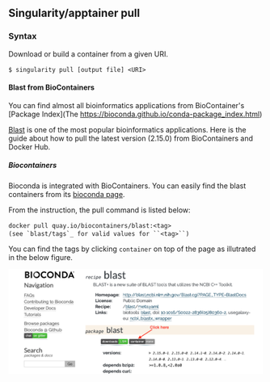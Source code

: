 ## Singularity/apptainer pull
### Syntax
Download or build a container from a given URI. 
```
$ singularity pull [output file] <URI>
```

#### Blast from BioContainers
You can find almost all bioinformatics applications from BioContainer's [Package Index](The https://bioconda.github.io/conda-package_index.html)

[Blast](http://blast.ncbi.nlm.nih.gov/Blast.cgi?PAGE_TYPE=BlastDocs) is one of the most popular bioinformatics applications. Here is the guide about how to pull the latest version (2.15.0) from BioContainers and Docker Hub. 

##### Biocontainers
Bioconda is integrated with BioContainers. You can easily find the blast containers from its [bioconda page](https://bioconda.github.io/recipes/blast/README.html#package-blast).

From the instruction, the pull command is listed below:
```
docker pull quay.io/biocontainers/blast:<tag>
(see `blast/tags`_ for valid values for ``<tag>``)
```

You can find the tags by clicking `container` on top of the page as illutrated in the below figure. 

![Biocontainer tags](images/blast1.png)